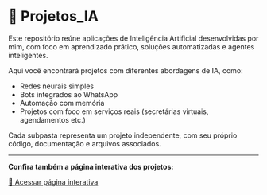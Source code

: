 # 🧠 Projetos_IA

Este repositório reúne aplicações de Inteligência Artificial desenvolvidas por mim, com foco em aprendizado prático, soluções automatizadas e agentes inteligentes.

Aqui você encontrará projetos com diferentes abordagens de IA, como:
- Redes neurais simples
- Bots integrados ao WhatsApp
- Automação com memória
- Projetos com foco em serviços reais (secretárias virtuais, agendamentos etc.)

Cada subpasta representa um projeto independente, com seu próprio código, documentação e arquivos associados.

---

**Confira também a página interativa dos projetos:**

[🧠 Acessar página interativa](https://rodrigo-rrc.github.io/Projetos_IA/)
